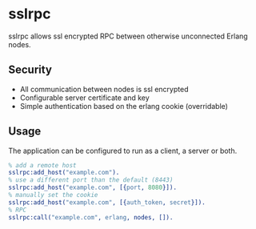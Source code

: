 sslrpc
======

sslrpc allows ssl encrypted RPC between otherwise unconnected Erlang nodes.


Security
--------

* All communication between nodes is ssl encrypted
* Configurable server certificate and key
* Simple authentication based on the erlang cookie (overridable)


Usage
-----

The application can be configured to run as a client, a server or both.

``` erlang
% add a remote host
sslrpc:add_host("example.com").
% use a different port than the default (8443) 
sslrpc:add_host("example.com", [{port, 8080}]).
% manually set the cookie
sslrpc:add_host("example.com", [{auth_token, secret}]).
% RPC
sslrpc:call("example.com", erlang, nodes, []).
```

